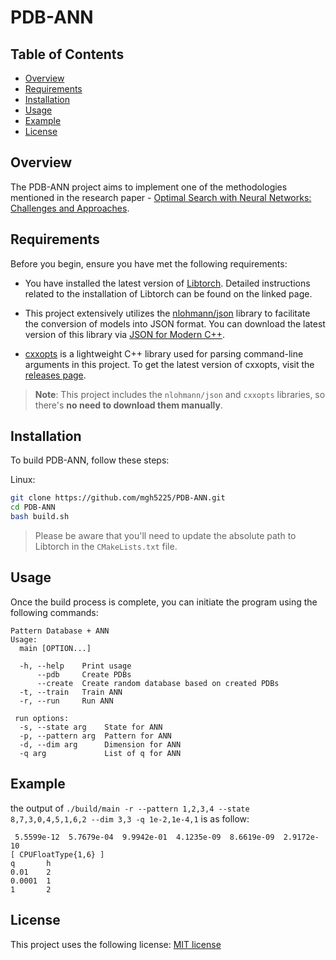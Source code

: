 # PDB-ANN

## Table of Contents

- [Overview](#overview)
- [Requirements](#requirements)
- [Installation](#installation)
- [Usage](#usage)
- [Example](#example)
- [License](#license)

## Overview

The PDB-ANN project aims to implement one of the methodologies mentioned in the research paper - [Optimal Search with Neural Networks: Challenges and Approaches](https://webdocs.cs.ualberta.ca/~nathanst/papers/li2022optimalnn.pdf).

## Requirements

Before you begin, ensure you have met the following requirements:

- You have installed the latest version of [Libtorch](https://pytorch.org/cppdocs/installing.html). Detailed instructions related to the installation of Libtorch can be found on the linked page.

- This project extensively utilizes the [nlohmann/json](https://github.com/nlohmann/json) library to facilitate the conversion of models into JSON format. You can download the latest version of this library via [JSON for Modern C++](https://github.com/nlohmann/json/releases/latest).

- [cxxopts](https://github.com/jarro2783/cxxopts) is a lightweight C++ library used for parsing command-line arguments in this project. To get the latest version of cxxopts, visit the [releases page](https://github.com/jarro2783/cxxopts/releases/latest).

> **Note**: This project includes the `nlohmann/json` and `cxxopts` libraries, so there's **no need to download them manually**.

## Installation

To build PDB-ANN, follow these steps:

Linux:

```bash
git clone https://github.com/mgh5225/PDB-ANN.git
cd PDB-ANN
bash build.sh
```

> Please be aware that you'll need to update the absolute path to Libtorch in the `CMakeLists.txt` file.

## Usage

Once the build process is complete, you can initiate the program using the following commands:

```shell
Pattern Database + ANN
Usage:
  main [OPTION...]

  -h, --help    Print usage
      --pdb     Create PDBs
      --create  Create random database based on created PDBs
  -t, --train   Train ANN
  -r, --run     Run ANN

 run options:
  -s, --state arg    State for ANN
  -p, --pattern arg  Pattern for ANN
  -d, --dim arg      Dimension for ANN
  -q arg             List of q for ANN
```

## Example

the output of `./build/main -r --pattern 1,2,3,4 --state 8,7,3,0,4,5,1,6,2 --dim 3,3 -q 1e-2,1e-4,1` is as follow:

```shell
 5.5599e-12  5.7679e-04  9.9942e-01  4.1235e-09  8.6619e-09  2.9172e-10
[ CPUFloatType{1,6} ]
q       h
0.01    2
0.0001  1
1       2
```

## License

This project uses the following license: [MIT license](https://github.com/mgh5225/PDB-ANN/blob/main/LICENSE)
